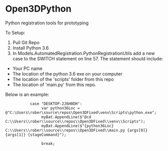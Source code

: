 # Open3DPython
Python registration tools for prototyping


To Setup:
1. Pull Git Repo
2. Install Python 3.6
3. In Models.AutomatedRegistration.PythonRegistrationUtils add a new case to the SWITCH statement on line 57. The statement should include:
  - Your PC name
  - The location of the python 3.6 exe on your computer
  - The location of the 'scripts' folder from this repo
  - The location of 'main.py' from this repo.
  
 Below is an example: 

               case "DESKTOP-2J6H0DH":
                    var python36Loc = @"C:\Users\rober\source\repos\Open3DFixed\venv\Scripts\python.exe";
                    myBat.AppendLine($"@cd C:\\Users\\rober\\source\\repos\\Open3DFixed\\venv\\Scripts");
                    myBat.AppendLine($"{python36Loc} C:\\Users\\rober\\source\\repos\\Open3DFixed\\main.py {args[0]} {args[1]} {stageCommand}");

                    break;
